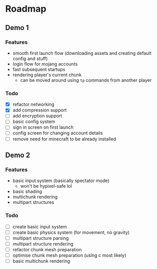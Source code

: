 # Roadmap

## Demo 1

### Features

- smooth first launch flow (downloading assets and creating default config and stuff)
- login flow for mojang accounts
- fast subsequent startups
- rendering player's current chunk
  - can be moved around using ```tp``` commands from another player

### Todo

- [x] refactor networking
- [x] add compression support
- [ ] add encryption support
- [ ] basic config system
- [ ] sign in screen on first launch
- [ ] config screen for changing account details
- [ ] remove need for minecraft to be already installed

## Demo 2

### Features

- basic input system (basically spectator mode)
  - won't be hypixel-safe lol
- basic shading
- multichunk rendering
- multipart structures

### Todo

- [ ] create basic input system
- [ ] create basic physics system (for movement, no gravity)
- [ ] multipart structure parsing
- [ ] multipart structure rendering
- [ ] refactor chunk mesh preparation
- [ ] optimise chunk mesh preparation (using c most likely)
- [ ] basic multichunk rendering